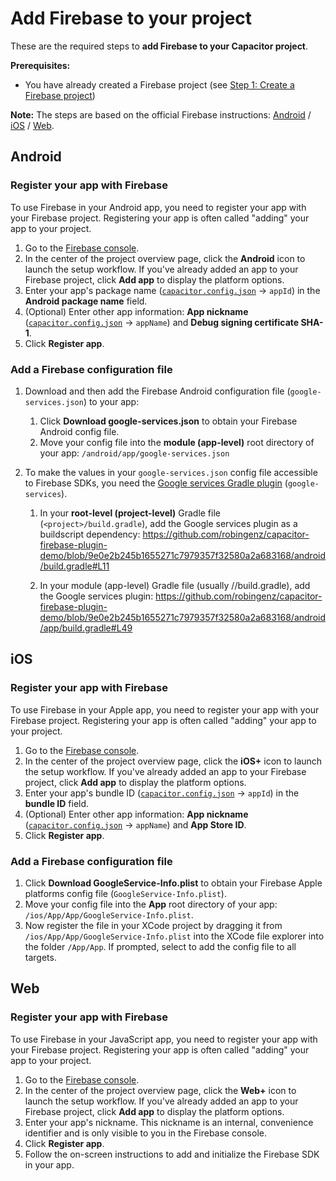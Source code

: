 # Add Firebase to your project

These are the required steps to **add Firebase to your Capacitor project**.

**Prerequisites:**

- You have already created a Firebase project (see [Step 1: Create a Firebase project](https://firebase.google.com/docs/android/setup))

**Note:** The steps are based on the official Firebase instructions: [Android](https://firebase.google.com/docs/android/setup) / [iOS](https://firebase.google.com/docs/ios/setup) / [Web](https://firebase.google.com/docs/web/setup).

## Android

### Register your app with Firebase

To use Firebase in your Android app, you need to register your app with your Firebase project.
Registering your app is often called "adding" your app to your project.

1. Go to the [Firebase console](https://console.firebase.google.com/).
1. In the center of the project overview page, click the **Android** icon to launch the setup workflow.
   If you've already added an app to your Firebase project, click **Add app** to display the platform options.
1. Enter your app's package name ([`capacitor.config.json`](https://capacitorjs.com/docs/config) -> `appId`) in the **Android package name** field.
1. (Optional) Enter other app information: **App nickname** ([`capacitor.config.json`](https://capacitorjs.com/docs/config) -> `appName`) and **Debug signing certificate SHA-1**.
1. Click **Register app**.

### Add a Firebase configuration file

1. Download and then add the Firebase Android configuration file (`google-services.json`) to your app:
   1. Click **Download google-services.json** to obtain your Firebase Android config file.
   1. Move your config file into the **module (app-level)** root directory of your app: `/android/app/google-services.json`
1. To make the values in your `google-services.json` config file accessible to Firebase SDKs, you need the [Google services Gradle plugin](https://developers.google.com/android/guides/google-services-plugin) (`google-services`).

   1. In your **root-level (project-level)** Gradle file (`<project>/build.gradle`), add the Google services plugin as a buildscript dependency: https://github.com/robingenz/capacitor-firebase-plugin-demo/blob/9e0e2b245b1655271c7979357f32580a2a683168/android/build.gradle#L11

   1. In your module (app-level) Gradle file (usually <project>/<app-module>/build.gradle), add the Google services plugin: https://github.com/robingenz/capacitor-firebase-plugin-demo/blob/9e0e2b245b1655271c7979357f32580a2a683168/android/app/build.gradle#L49

## iOS

### Register your app with Firebase

To use Firebase in your Apple app, you need to register your app with your Firebase project.
Registering your app is often called "adding" your app to your project.

1. Go to the [Firebase console](https://console.firebase.google.com/).
1. In the center of the project overview page, click the **iOS+** icon to launch the setup workflow.
   If you've already added an app to your Firebase project, click **Add app** to display the platform options.
1. Enter your app's bundle ID ([`capacitor.config.json`](https://capacitorjs.com/docs/config) -> `appId`) in the **bundle ID** field.
1. (Optional) Enter other app information: **App nickname** ([`capacitor.config.json`](https://capacitorjs.com/docs/config) -> `appName`) and **App Store ID**.
1. Click **Register app**.

### Add a Firebase configuration file

1. Click **Download GoogleService-Info.plist** to obtain your Firebase Apple platforms config file (`GoogleService-Info.plist`).
1. Move your config file into the **App** root directory of your app: `/ios/App/App/GoogleService-Info.plist`.
1. Now register the file in your XCode project by dragging it from `/ios/App/App/GoogleService-Info.plist` into the XCode file explorer into the folder `/App/App`.
   If prompted, select to add the config file to all targets.

## Web

### Register your app with Firebase

To use Firebase in your JavaScript app, you need to register your app with your Firebase project.
Registering your app is often called "adding" your app to your project.

1. Go to the [Firebase console](https://console.firebase.google.com/).
1. In the center of the project overview page, click the **Web+** icon to launch the setup workflow.
   If you've already added an app to your Firebase project, click **Add app** to display the platform options.
1. Enter your app's nickname.
   This nickname is an internal, convenience identifier and is only visible to you in the Firebase console.
1. Click **Register app**.
1. Follow the on-screen instructions to add and initialize the Firebase SDK in your app.
